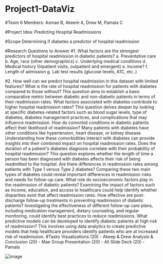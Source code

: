 # Project1-DataViz
#Team 6 Members: Asmae B, Akeem A, Drew M, Pamala C

#Project Idea: Predicting Hospital Readmissions

#Scope Determining if diabetes a predictor of hospital readmission

#Research Questions to Answer
#1. What factors are the strongest predictors of hospital readmission in diabetic patients?
		a. Preventative care
		b. Age, race (other demographics)
		c. Underlying medical conditions
		d. Medical history (Inpatient visits, outpatient and emergent)
		e. Income?
		f. Length of admission
		g. Lab test results (glucose levels, A1C, etc..)
	
#2. How well can we predict hospital readmission in this dataset with limited features?
What is the rate of hospital readmission for patients with diabetes compared to those without?
This question aims to establish a basic comparative metric between diabetic and non-diabetic patients in terms of their readmission rates.
What factors associated with diabetes contribute to higher hospital readmission rates?
This question delves deeper by looking at specific diabetes-related factors such as blood sugar levels, type of diabetes, diabetes management practices, and complications that may influence readmission.
How do comorbid conditions in diabetic patients affect their likelihood of readmission?
Many patients with diabetes have other conditions like hypertension, heart disease, or kidney disease. Understanding how these comorbidities interact with diabetes can provide insights into their combined impact on hospital readmission rates.
Does the duration of a patient's diabetes diagnosis correlate with their probability of hospital readmission?
This question explores whether the length of time a person has been diagnosed with diabetes affects their risk of being readmitted to the hospital.
Are there differences in readmission rates among patients with Type 1 versus Type 2 diabetes?
Comparing these two main types of diabetes could reveal important differences in readmission risks and needs for follow-up care.
What role do socioeconomic factors play in the readmission of diabetic patients?
Examining the impact of factors such as income, education, and access to healthcare could help identify whether disparities exist that affect readmission rates.
How effective are post-discharge follow-up treatments in preventing readmission of diabetic patients?
Investigating the effectiveness of different follow-up care plans, including medication management, dietary counseling, and regular monitoring, could identify best practices to reduce readmissions.
What predictive models can be developed to identify diabetic patients at high risk of readmission?
This involves using data analytics to create predictive models that help healthcare providers identify patients who are at increased risk of readmission.
#Tasks
Visualizations (20) - Akeep & Drew
Analysis & Conclusion (20) - Mae
Group Presentation (20) - All
Slide Deck (20) - Pamala

![image](https://github.com/Peacoxx/Project1-DataViz/assets/151103479/05595298-93e4-42c8-bfad-c03b55fcdab9)
